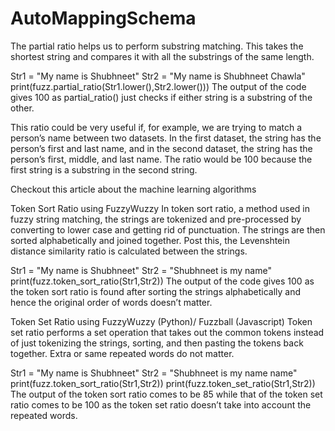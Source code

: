 # AutoMappingSchema

The partial ratio helps us to perform substring matching. This takes the shortest string and compares it with all the substrings of the same length.

Str1 = "My name is Shubhneet"
Str2 = "My name is Shubhneet Chawla"
print(fuzz.partial_ratio(Str1.lower(),Str2.lower()))
The output of the code gives 100 as partial_ratio() just checks if either string is a substring of the other.

This ratio could be very useful if, for example, we are trying to match a person’s name between two datasets. In the first dataset, the string has the person’s first and last name, and in the second dataset, the string has the person’s first, middle, and last name. The ratio would be 100 because the first string is a substring in the second string.

Checkout this article about the machine learning algorithms

Token Sort Ratio using FuzzyWuzzy
In token sort ratio, a method used in fuzzy string matching, the strings are tokenized and pre-processed by converting to lower case and getting rid of punctuation. The strings are then sorted alphabetically and joined together. Post this, the Levenshtein distance similarity ratio is calculated between the strings.

Str1 = "My name is Shubhneet"
Str2 = "Shubhneet is my name"
print(fuzz.token_sort_ratio(Str1,Str2))
The output of the code gives 100 as the token sort ratio is found after sorting the strings alphabetically and hence the original order of words doesn’t matter.

Token Set Ratio using FuzzyWuzzy (Python)/ Fuzzball (Javascript)
Token set ratio performs a set operation that takes out the common tokens instead of just tokenizing the strings, sorting, and then pasting the tokens back together. Extra or same repeated words do not matter.

Str1 = "My name is Shubhneet"
Str2 = "Shubhneet is my name name"
print(fuzz.token_sort_ratio(Str1,Str2))
print(fuzz.token_set_ratio(Str1,Str2))
The output of the token sort ratio comes to be 85 while that of the token set ratio comes to be 100 as the token set ratio doesn’t take into account the repeated words.

